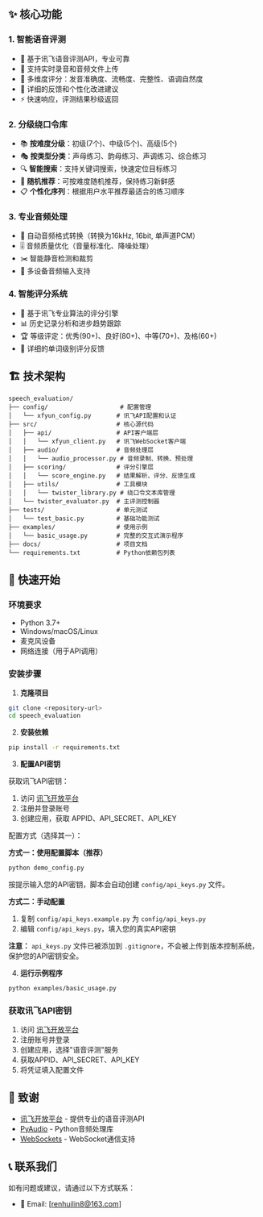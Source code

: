 ## ✨ 核心功能

### 1. 智能语音评测
- 🔗 基于讯飞语音评测API，专业可靠
- 🎵 支持实时录音和音频文件上传
- 📏 多维度评分：发音准确度、流畅度、完整性、语调自然度
- 💬 详细的反馈和个性化改进建议
- ⚡ 快速响应，评测结果秒级返回

### 2. 分级绕口令库
- 📚 **按难度分级**：初级(7个)、中级(5个)、高级(5个)
- 🎭 **按类型分类**：声母练习、韵母练习、声调练习、综合练习
- 🔍 **智能搜索**：支持关键词搜索，快速定位目标练习
- 🎲 **随机推荐**：可按难度随机推荐，保持练习新鲜感
- 📋 **个性化序列**：根据用户水平推荐最适合的练习顺序

### 3. 专业音频处理
- 🔄 自动音频格式转换（转换为16kHz, 16bit, 单声道PCM）
- 🎚️ 音频质量优化（音量标准化、降噪处理）
- ✂️ 智能静音检测和裁剪
- 📱 多设备音频输入支持

### 4. 智能评分系统
- 🧠 基于讯飞专业算法的评分引擎
- 📊 历史记录分析和进步趋势跟踪
- 🏆 等级评定：优秀(90+)、良好(80+)、中等(70+)、及格(60+)
- 📝 详细的单词级别评分反馈

## 🏗️ 技术架构

```
speech_evaluation/
├── config/                    # 配置管理
│   └── xfyun_config.py       # 讯飞API配置和认证
├── src/                      # 核心源代码
│   ├── api/                  # API客户端层
│   │   └── xfyun_client.py   # 讯飞WebSocket客户端
│   ├── audio/                # 音频处理层
│   │   └── audio_processor.py # 音频录制、转换、预处理
│   ├── scoring/              # 评分引擎层
│   │   └── score_engine.py   # 结果解析、评分、反馈生成
│   ├── utils/                # 工具模块
│   │   └── twister_library.py # 绕口令文本库管理
│   └── twister_evaluator.py  # 主评测控制器
├── tests/                    # 单元测试
│   └── test_basic.py         # 基础功能测试
├── examples/                 # 使用示例
│   └── basic_usage.py        # 完整的交互式演示程序
├── docs/                     # 项目文档
└── requirements.txt          # Python依赖包列表
```

## 🚀 快速开始

### 环境要求
- Python 3.7+
- Windows/macOS/Linux
- 麦克风设备
- 网络连接（用于API调用）

### 安装步骤

1. **克隆项目**
```bash
git clone <repository-url>
cd speech_evaluation
```

2. **安装依赖**
```bash
pip install -r requirements.txt
```

3. **配置API密钥**

获取讯飞API密钥：
1. 访问 [讯飞开放平台](https://console.xfyun.cn/)
2. 注册并登录账号
3. 创建应用，获取 APPID、API_SECRET、API_KEY

配置方式（选择其一）：

**方式一：使用配置脚本（推荐）**
```bash
python demo_config.py
```
按提示输入您的API密钥，脚本会自动创建 `config/api_keys.py` 文件。

**方式二：手动配置**
1. 复制 `config/api_keys.example.py` 为 `config/api_keys.py`
2. 编辑 `config/api_keys.py`，填入您的真实API密钥

**注意：** `api_keys.py` 文件已被添加到 `.gitignore`，不会被上传到版本控制系统，保护您的API密钥安全。

4. **运行示例程序**
```bash
python examples/basic_usage.py
```

### 获取讯飞API密钥

1. 访问 [讯飞开放平台](https://www.xfyun.cn/)
2. 注册账号并登录
3. 创建应用，选择"语音评测"服务
4. 获取APPID、API_SECRET、API_KEY
5. 将凭证填入配置文件

## 🙏 致谢

- [讯飞开放平台](https://www.xfyun.cn/) - 提供专业的语音评测API
- [PyAudio](https://pypi.org/project/PyAudio/) - Python音频处理库
- [WebSockets](https://pypi.org/project/websockets/) - WebSocket通信支持

## 📞 联系我们

如有问题或建议，请通过以下方式联系：
- 📧 Email: [renhuilin8@163.com]
